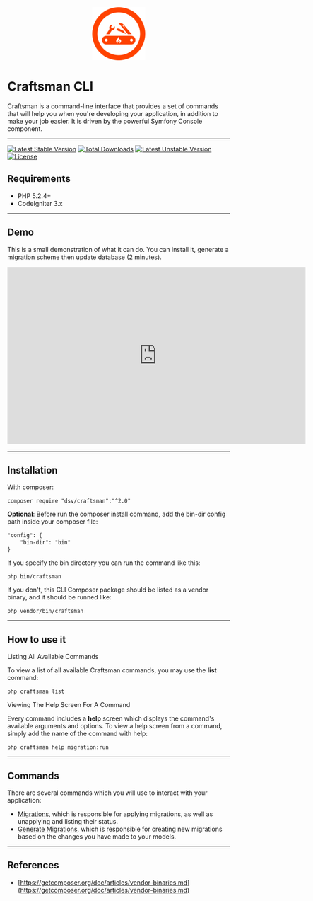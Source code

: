 <div style="text-align: center">
	<img src="img/craftsman_logo.png" alt="alt text" width="120px" height="120px">
</div>

# Craftsman CLI

Craftsman is a command-line interface that provides a set of commands that will help you when you're developing your application, in addition to make your job easier. It is driven by the powerful Symfony Console component.

---

[![Latest Stable Version](https://poser.pugx.org/dsv/craftsman/v/stable)](https://packagist.org/packages/dsv/craftsman) [![Total Downloads](https://poser.pugx.org/dsv/craftsman/downloads)](https://packagist.org/packages/dsv/craftsman) [![Latest Unstable Version](https://poser.pugx.org/dsv/craftsman/v/unstable)](https://packagist.org/packages/dsv/craftsman) [![License](https://poser.pugx.org/dsv/craftsman/license)](https://packagist.org/packages/dsv/craftsman)

## Requirements 

* PHP 5.2.4+
* CodeIgniter 3.x

---

## Demo

This is a small demonstration of what it can do. You can install it, generate a migration scheme then update database (2 minutes).

<iframe width="675" height="400" src="https://www.youtube.com/embed/UU_fixg0J4Y" frameborder="0" allowfullscreen></iframe>

---

## Installation

With composer:

```
composer require "dsv/craftsman":"^2.0"
```

**Optional**: Before run the composer install command, add the bin-dir config path inside your composer file:

```
"config": {
    "bin-dir": "bin"
}	
```

If you specify the bin directory you can run the command like this:

```
php bin/craftsman
```

If you don't, this CLI Composer package should be listed as a vendor binary, and it should be runned like:

```
php vendor/bin/craftsman
```
---

## How to use it

Listing All Available Commands

To view a list of all available Craftsman commands, you may use the **list** command:

```
php craftsman list
```

Viewing The Help Screen For A Command

Every command includes a **help** screen which displays the command's available arguments and options. To view a help screen from a command, simply add the name of the command with help:

```
php craftsman help migration:run
```
---

## Commands

There are several commands which you will use to interact with your application:

* [Migrations](user-guide/migrations/#running-migrations), which is responsible for applying migrations, as well as unapplying and listing their status.
* [Generate Migrations](user-guide/migrations/#creating-migrations), which is responsible for creating new migrations based on the changes you have made to your models.

---

## References

* [https://getcomposer.org/doc/articles/vendor-binaries.md](https://getcomposer.org/doc/articles/vendor-binaries.md)
